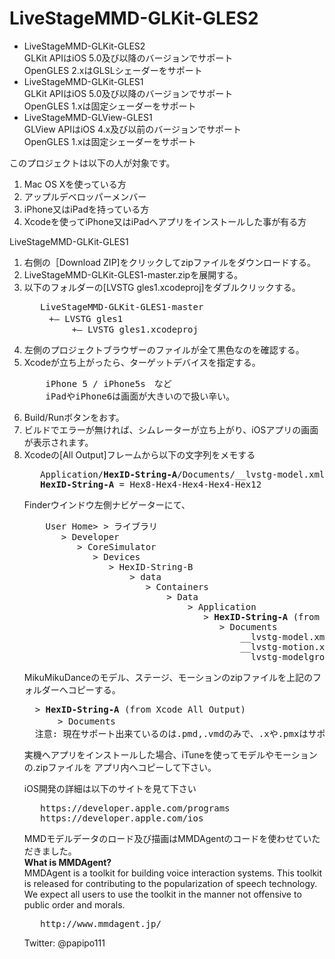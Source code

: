 # LiveStageMMD-GLKit-GLES2
<ul>
<li>LiveStageMMD-GLKit-GLES2<br>
    GLKit APIはiOS 5.0及び以降のバージョンでサポート<br>
    OpenGLES 2.xはGLSLシェーダーをサポート
</li>
<li>LiveStageMMD-GLKit-GLES1<br>
    GLKit APIはiOS 5.0及び以降のバージョンでサポート<br>
    OpenGLES 1.xは固定シェーダーをサポート
</li>
<li>LiveStageMMD-GLView-GLES1<br>
    GLView APIはiOS 4.x及び以前のバージョンでサポート<br>
    OpenGLES 1.xは固定シェーダーをサポート
</li>
</ul>

<p>
このプロジェクトは以下の人が対象です。<br>
<ol>
<li>Mac OS Xを使っている方</li>
<li>アップルデベロッパーメンバー</li>
<li>iPhone又はiPadを持っている方</li>
<li>Xcodeを使ってiPhone又はiPadへアプリをインストールした事が有る方</li>
</ol>
<p>
LiveStageMMD-GLKit-GLES1<br>
<ol>
<li>右側の［Download ZIP]をクリックしてzipファイルをダウンロードする。</li>
<li>LiveStageMMD-GLKit-GLES1-master.zipを展開する。</li>
<li>以下のフォルダーの[LVSTG gles1.xcodeproj]をダブルクリックする。</li>
<pre>
   LiveStageMMD-GLKit-GLES1-master
　   +— LVSTG gles1
         +— LVSTG gles1.xcodeproj
</pre>
<li>左側のプロジェクトブラウザーのファイルが全て黒色なのを確認する。</li>
<li>Xcodeが立ち上がったら、ターゲットデバイスを指定する。</li>
<pre>
    iPhone 5 / iPhone5s　など
    iPadやiPhone6は画面が大きいので扱い辛い。
</pre>
<li>Build/Runボタンをおす。</li>
<li>ビルドでエラーが無ければ、シムレーターが立ち上がり、iOSアプリの画面が表示されます。</li>
<li>Xcodeの[All Output]フレームから以下の文字列をメモする</li>
<pre>
   Application/<b>HexID-String-A</b>/Documents/__lvstg-model.xml]
   <b>HexID-String-A</b> = Hex8-Hex4-Hex4-Hex4-Hex12
</pre>

Finderウインドウ左側ナビゲーターにて、
<pre>
    User Home> > ライブラリ
       > Developer
          > CoreSimulator
             > Devices
                > HexID-String-B
                    > data
                       > Containers
                           > Data
                               > Application
                                  > <b>HexID-String-A</b> (from Xcode All Output)
                                     > Documents
                                         __lvstg-model.xml
                                         __lvstg-motion.xml
                                         __lvstg-modelgroup.xml
</pre>
<p>
MikuMikuDanceのモデル、ステージ、モーションのzipファイルを上記のフォルダーへコピーする。
<pre>
  > <b>HexID-String-A</b> (from Xcode All Output)
　　   > Documents
  注意: 現在サポート出来ているのは.pmd,.vmdのみで、.xや.pmxはサポートされていません。
</pre>

<p>
実機へアプリをインストールした場合、iTuneを使ってモデルやモーションの.zipファイルを
アプリ内へコピーして下さい。


<p>
iOS開発の詳細は以下のサイトを見て下さい
<pre>
   https://developer.apple.com/programs
   https://developer.apple.com/ios
</pre>

<p>
MMDモデルデータのロード及び描画はMMDAgentのコードを使わせていただきました。<br>
<b>What is MMDAgent?</b><br>
MMDAgent is a toolkit for building voice interaction systems.
This toolkit is released for contributing to the popularization of speech technology.
We expect all users to use the toolkit in the manner not offensive to public order and morals. 
<pre>
   http://www.mmdagent.jp/
</pre>


Twitter: @papipo111

